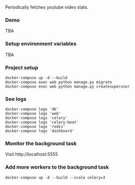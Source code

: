 Periodically fetches youtube video stats.

### Demo
TBA
### Setup environment variables
TBA

### Project setup
```
docker-compose up -d --build
docker-compose exec web python manage.py migrate
docker-compose exec web python manage.py createsuperuser
```

### See logs
```
docker-compose logs 'db'
docker-compose logs 'web'
docker-compose logs 'celery'
docker-compose logs 'celery-beat'
docker-compose logs 'redis'
docker-compose logs 'dashboard'
```

### Monitor the background task
Visit http://localhost:5555

### Add more workers to the background task
```
docker-compose up -d --build --scale celery=3
```

